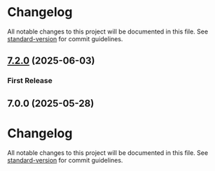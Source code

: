 # Changelog

All notable changes to this project will be documented in this file. See [standard-version](https://github.com/conventional-changelog/standard-version) for commit guidelines.

## [7.2.0](https://github.com/ludufre/capacitor-app-attest/compare/7.0.0...v7.2.0) (2025-06-03)

### First Release

## 7.0.0 (2025-05-28)

# Changelog

All notable changes to this project will be documented in this file. See [standard-version](https://github.com/conventional-changelog/standard-version) for commit guidelines.
